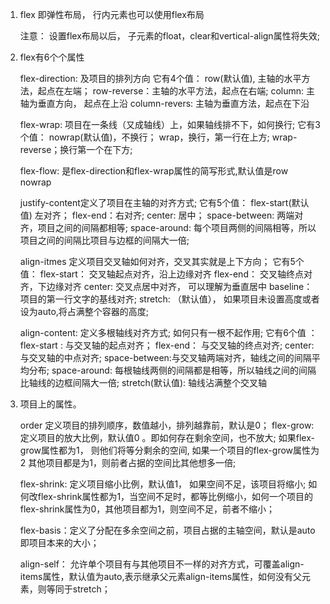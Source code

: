 1. flex 即弹性布局， 行内元素也可以使用flex布局
  
   注意： 设置flex布局以后， 子元素的float，clear和vertical-align属性将失效;

2. flex有6个个属性
   
    flex-direction:  及项目的排列方向
       它有4个值： row(默认值), 主轴的水平方法，起点在左端；
       				row-reverse：主轴的水平方法，起点在右端;
       				column: 主轴为垂直方向， 起点在上沿
       				column-revers: 主轴为垂直方法，起点在下沿

    flex-wrap:  项目在一条线（又成轴线）上，如果轴线排不下，如何换行;
    	它有3个值： nowrap(默认值)，不换行；
    				wrap，换行，第一行在上方;
    				wrap-reverse；换行第一个在下方;

    flex-flow: 是flex-direction和flex-wrap属性的简写形式,默认值是row nowrap

    justify-content定义了项目在主轴的对齐方式;
         它有5个值： 
         	      flex-start(默认值) 左对齐；
         	      flex-end：右对齐;
         	      center: 居中；
         	      space-between: 两端对齐，项目之间的间隔都相等;
         	      space-around: 每个项目两侧的间隔相等，所以项目之间的间隔比项目与边框的间隔大一倍;

    align-itmes 定义项目交叉轴如何对齐，交叉其实就是上下方向；
    	它有5个值： flex-start： 交叉轴起点对齐，沿上边缘对齐
    				flex-end： 交叉轴终点对齐，下边缘对齐
    				center: 交叉点居中对齐， 可以理解为垂直居中
    				baseline： 项目的第一行文字的基线对齐;
    				stretch: （默认值）， 如果项目未设置高度或者设为auto,将占满整个容器的高度;

    align-content: 定义多根轴线对齐方式; 如何只有一根不起作用;
    	它有6个值 ： flex-start : 与交叉轴的起点对齐；
    				 flex-end： 与交叉轴的终点对齐;
    				 center: 与交叉轴的中点对齐;
    				 space-between:与交叉轴两端对齐，轴线之间的间隔平均分布;
    				 space-around: 每根轴线两侧的间隔都是相等，所以轴线之间的间隔比轴线的边框间隔大一倍;
    				 stretch(默认值): 轴线沾满整个交叉轴

3. 项目上的属性。
     
     order 定义项目的排列顺序，数值越小，排列越靠前，默认是0；
     flex-grow: 定义项目的放大比例，默认值0 。即如何存在剩余空间，也不放大;
				如果flex-grow属性都为1， 则他们将等分剩余的空间, 如果一个项目的flex-grow属性为2 其他项目都是为1，则前者占据的空间比其他想多一倍;

	flex-shrink:  定义项目缩小比例，默认值1， 如果空间不足，该项目将缩小;
	           如何改flex-shrink属性都为1，当空间不足时，都等比例缩小，如何一个项目的flex-shrink属性为0，其他项目都为1，则空间不足，前者不缩小；

	flex-basis：定义了分配在多余空间之前，项目占据的主轴空间，默认是auto 即项目本来的大小；

	align-self： 允许单个项目有与其他项目不一样的对齐方式，可覆盖align-items属性，默认值为auto,表示继承父元素align-items属性，如何没有父元素，则等同于stretch；
